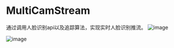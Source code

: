 # MultiCamStream

通过调用人脸识别api以及追踪算法，实现实时人脸识别推流。
![image](https://github.com/SilenceMrWang/resource/1.png)

![image](https://github.com/SilenceMrWang/MultiCamStream/resource/2.png)
